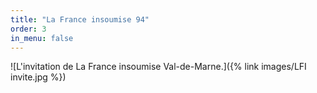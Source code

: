 ```yaml
---
title: "La France insoumise 94"
order: 3
in_menu: false
---
```

![L'invitation de La France insoumise Val-de-Marne.]({% link images/LFI invite.jpg %}) 